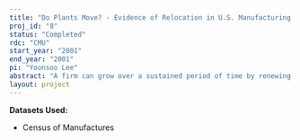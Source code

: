 ```yaml
---
title: "Do Plants Move? - Evidence of Relocation in U.S. Manufacturing Plants"
proj_id: "8"
status: "Completed"
rdc: "CMU"
start_year: "2001"
end_year: "2001"
pi: "Yoonsoo Lee"
abstract: "A firm can grow over a sustained period of time by renewing itself through recurrent responses to various internal and external challenges. In the short run, a firm expands and contracts its activities and the number of workers it employs. Some radical changes in the environment, however, may lead a firm to shut down a plant and start over in a new location. Because of this, competition among state and local governments to lure businesses has attracted considerable interest from economists, as well as legislators and decision-makers, regarding issues influencing relocation of a firm’s manufacturing activities. While this process of relocation can cause dramatic shifts in activity and employment at the regional levels, as well as at the firm levels, very little is known about the actual patterns of relocation in the U.S. economy. Only a few previous studies have looked at how manufacturing firms geographically locate their production, and most of these have focused on either small manufacturing samples or small geographic regions. This project expands on this previous work by summarizing the patterns of plant relocation and the post-move performance of relocated plants using the full population of manufacturing establishments in the United States over the period 1963-1999 using non-publicly available plant and firm level data from the U.S. Census Longitudinal Research Database (LRD). Focusing on an individual firm’s decision to relocate, this project analyzes information on the relocation of a firm’s manufacturing activities in the following three subprojects. First, this project assesses the relative importance of relocation across industries and regions by constructing industry level measures of entry, relocation, and exit. The study then examines whether relocation produces different patterns in plant openings and closings compared to de novo entry and permanent exit. Second, this project studies the characteristics of relocated plants along with their decision to relocate. Econometric model estimation will characterize how individual firms’ geographic shifts of production processes are influenced by taxes, unionization, factor prices, ownership, and other geographic and plant specific characteristics. Third, this project investigates the impact of geographic shifts on a firm’s post move production by comparing the growth rates of output and productivity for newly relocated plants to those of existing plants in the original location. The inverse growth-age relation suggested by Jovanovic’s (1982) firm- learning model is tested for relocating plants to examine whether the inverse growth-age relation observed among young firms also holds for relocating plants that start over in a new space. This project provides a number of benefits to the Census Bureau. These benefits include producing new statistics on the geographic movement of manufacturing activities at the firm level thereby suggesting a new way to expand the utility of the LRD in describing the geographic patterns of economic activities in the United States. Results of this research may also demonstrate the need for new measures of relocation to be incorporated in future surveys. Additionally by establishing links to the original plant of relocated plant, this research examines the consistency of geographic identifiers by potentially identifying previously undocumented coding problems and improves the understanding of regional linkages in the LRD. A better understanding of the dynamic geographic distribution of firm activity will help characterize the patterns of firm ownership that could be valuable for designing inquires on the Company organization survey that is an important Title 13 component of the Standard Statistical Establishment List."
layout: project
---
```


**Datasets Used:**

  - Census of Manufactures 

